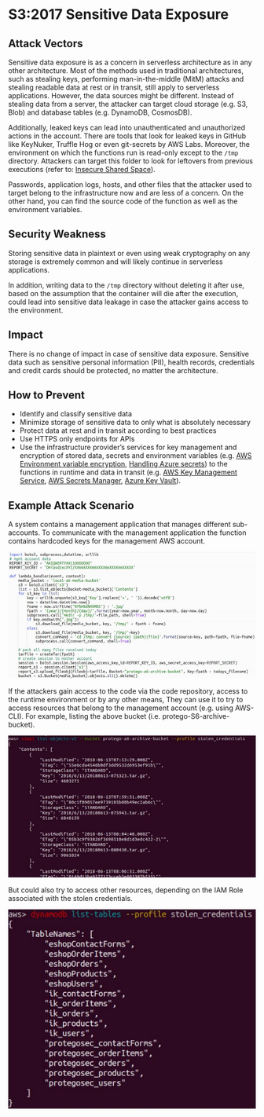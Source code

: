# S3:2017 Sensitive Data Exposure

## Attack Vectors

Sensitive data exposure is as a concern in serverless architecture as in any other architecture. Most of the methods used in traditional architectures, such as stealing keys, performing man-in-the-middle (MitM) attacks and stealing readable data at rest or in transit, still apply to serverless applications. However, the data sources might be different. Instead of stealing data from a server, the attacker can target cloud storage (e.g. S3, Blob) and database tables (e.g. DynamoDB, CosmosDB).

Additionally, leaked keys can lead into unauthenticated and unauthorized actions in the account. There are tools that look for leaked keys in GitHub like KeyNuker, Truffle Hog or even git-secrets by AWS Labs. Moreover, the environment on which the functions run is read-only except to the `/tmp` directory. Attackers can target this folder to look for leftovers from previous executions (refer to: [Insecure Shared Space](0xab-other-risks.md#x-insecure-shared-space)).

Passwords, application logs, hosts, and other files that the attacker used to target belong to the infrastructure now and are less of a concern. On the other hand, you can find the source code of the function as well as the environment variables.

## Security Weakness

Storing sensitive data in plaintext or even using weak cryptography on any storage is extremely common and will likely continue in serverless applications.

In addition, writing data to the `/tmp` directory without deleting it after use, based on the assumption that the container will die after the execution, could lead into sensitive data leakage in case the attacker gains access to the environment.

## Impact

There is no change of impact in case of sensitive data exposure. Sensitive data such as sensitive personal information (PII), health records, credentials and credit cards should be protected, no matter the architecture.

## How to Prevent

- Identify and classify sensitive data
- Minimize storage of sensitive data to only what is absolutely necessary
- Protect data at rest and in transit according to best practices
- Use HTTPS only endpoints for APIs
- Use the infrastructure provider’s services for key management and encryption of stored data, secrets and environment variables (e.g. [AWS Environment variable encryption](https://docs.aws.amazon.com/lambda/latest/dg/env_variables.html#env_encrypt), [Handling Azure secrets](https://david-obrien.net/2016/09/azure-functions-secrets/)) to the functions in runtime and data in transit (e.g. [AWS Key Management Service](https://aws.amazon.com/kms/), [AWS Secrets Manager](https://aws.amazon.com/secrets-manager/), [Azure Key Vault](https://azure.microsoft.com/en-us/services/key-vault/)).

## Example Attack Scenario

A system contains a management application that manages different sub-accounts. To communicate with the management application the function contains hardcoded keys for the management AWS account.

![Sensitive Data Exposure 1](images/0xS3-sensitive-data-exposure-1.png)

If the attackers gain access to the code via the code repository, access to the runtime environment or by any other means, They can use it to try to access resources that belong to the management account (e.g. using AWS-CLI). For example, listing the above bucket (i.e. protego-S6-archive-bucket).

![Sensitive Data Exposure 2](images/0xS3-sensitive-data-exposure-2.png)

But could also try to access other resources, depending on the IAM Role associated with the stolen credentials.

![Sensitive Data Exposure 3](images/0xS3-sensitive-data-exposure-3.png)
